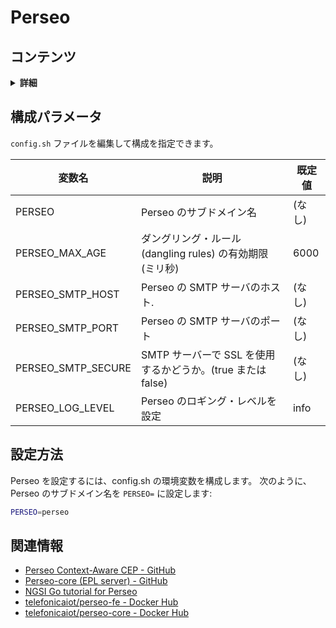 # Perseo

## コンテンツ

<details>
<summary><strong>詳細</strong></summary>

-   [構成パラメータ](#configuration-parameters)
-   [設定方法](#how-to-setup)
-   [関連情報](#related-information)

</details>

<a name="configuration-parameters"></a>

## 構成パラメータ

`config.sh` ファイルを編集して構成を指定できます。

| 変数名               | 説明                                                        | 既定値 |
| -------------------- | ----------------------------------------------------------- | ------ |
| PERSEO               | Perseo のサブドメイン名                                     | (なし) |
| PERSEO\_MAX\_AGE     | ダングリング・ルール (dangling rules) の有効期限 (ミリ秒)   | 6000   |
| PERSEO\_SMTP\_HOST   | Perseo の SMTP サーバのホスト.                              | (なし) |
| PERSEO\_SMTP\_PORT   | Perseo の SMTP サーバのポート                               | (なし) |
| PERSEO\_SMTP\_SECURE | SMTP サーバーで SSL を使用するかどうか。(true または false) | (なし) |
| PERSEO\_LOG\_LEVEL   | Perseo のロギング・レベルを設定                             | info   |

<a name="how-to-setup"></a>

## 設定方法

Perseo を設定するには、config.sh の環境変数を構成します。
次のように、Perseo のサブドメイン名を `PERSEO=` に設定します:

```bash
PERSEO=perseo
```

<a name="related-information"></a>

## 関連情報

-   [Perseo Context-Aware CEP - GitHub](https://github.com/telefonicaid/perseo-fe)
-   [Perseo-core (EPL server) - GitHub](https://github.com/telefonicaid/perseo-core)
-   [NGSI Go tutorial for Perseo](https://ngsi-go.letsfiware.jp/tutorial/perseo/)
-   [telefonicaiot/perseo-fe - Docker Hub](https://hub.docker.com/r/telefonicaiot/perseo-fe)
-   [telefonicaiot/perseo-core - Docker Hub](https://hub.docker.com/r/telefonicaiot/perseo-core)

